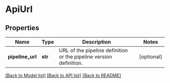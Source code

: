 # ApiUrl

## Properties
Name | Type | Description | Notes
------------ | ------------- | ------------- | -------------
**pipeline_url** | **str** | URL of the pipeline definition or the pipeline version definition. | [optional] 

[[Back to Model list]](../README.md#documentation-for-models) [[Back to API list]](../README.md#documentation-for-api-endpoints) [[Back to README]](../README.md)


